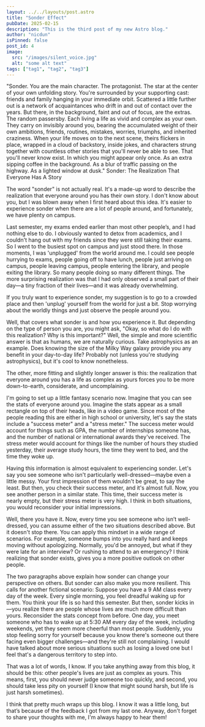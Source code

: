 ```yaml
---
layout: ../../layouts/post.astro
title: "Sonder Effect"
pubDate: 2025-02-15
description: "This is the third post of my new Astro blog."
author: "nicdun"
isPinned: false
post_id: 4
image:
  src: "/images/silent_voice.jpg"
  alt: "some alt text"
tags: ["tag1", "tag2", "tag3"]
---
```


"Sonder. You are the main character. The protagonist. The star at the center of your own unfolding story. You're surrounded by your supporting cast: friends and family hanging in your immediate orbit. Scattered a little further out is a network of acquaintances who drift in and out of contact over the years. But there, in the background, faint and out of focus, are the extras. The random passersby. Each living a life as vivid and complex as your own. They carry on invisibly around you, bearing the accumulated weight of their own ambitions, friends, routines, mistakes, worries, triumphs, and inherited craziness. When your life moves on to the next scene, theirs flickers in place, wrapped in a cloud of backstory, inside jokes, and characters strung together with countless other stories that you'll never be able to see. That you'll never know exist. In which you might appear only once. As an extra sipping coffee in the background. As a blur of traffic passing on the highway. As a lighted window at dusk." Sonder: The Realization That Everyone Has A Story

The word "sonder" is not actually real. It's a made-up word to describe the realization that everyone around you has their own story. I don't know about you, but I was blown away when I first heard about this idea. It's easier to experience sonder when there are a lot of people around, and fortunately, we have plenty on campus.

Last semester, my exams ended earlier than most other people’s, and I had nothing else to do. I obviously wanted to detox from academics, and I couldn't hang out with my friends since they were still taking their exams. So I went to the busiest spot on campus and just stood there. In those moments, I was 'unplugged' from the world around me. I could see people hurrying to exams, people going off to have lunch, people just arriving on campus, people leaving campus, people entering the library, and people exiting the library. So many people doing so many different things. The more surprising realization was that I had only observed a small part of their day—a tiny fraction of their lives—and it was already overwhelming.

If you truly want to experience sonder, my suggestion is to go to a crowded place and then 'unplug' yourself from the world for just a bit. Stop worrying about the worldly things and just observe the people around you.

Well, that covers what sonder is and how you experience it. But depending on the type of person you are, you might ask, "Okay, so what do I do with this realization? Why is this important?" Well, the simple and more scientific answer is that as humans, we are naturally curious. Take astrophysics as an example. Does knowing the size of the Milky Way galaxy provide you any benefit in your day-to-day life? Probably not (unless you're studying astrophysics), but it's cool to know nonetheless.

The other, more fitting and slightly longer answer is this: the realization that everyone around you has a life as complex as yours forces you to be more down-to-earth, considerate, and uncomplaining.

I'm going to set up a little fantasy scenario now. Imagine that you can see the stats of everyone around you. Imagine the stats appear as a small rectangle on top of their heads, like in a video game. Since most of the people reading this are either in high school or university, let's say the stats include a "success meter" and a "stress meter." The success meter would account for things such as GPA, the number of internships someone has, and the number of national or international awards they've received. The stress meter would account for things like the number of hours they studied yesterday, their average study hours, the time they went to bed, and the time they woke up.

Having this information is almost equivalent to experiencing sonder. Let's say you see someone who isn't particularly well-dressed—maybe even a little messy. Your first impression of them wouldn't be great, to say the least. But then, you check their success meter, and it's almost full. Now, you see another person in a similar state. This time, their success meter is nearly empty, but their stress meter is very high. I think in both situations, you would reconsider your initial impressions.

Well, there you have it. Now, every time you see someone who isn’t well-dressed, you can assume either of the two situations described above. But it doesn't stop there. You can apply this mindset in a wide range of scenarios. For example, someone bumps into you really hard and keeps moving without apologizing. Normally, you'd be annoyed, but what if they were late for an interview? Or rushing to attend to an emergency? I think realizing that sonder exists, gives you a more positive outlook on other people.

The two paragraphs above explain how sonder can change your perspective on others. But sonder can also make you more resilient. This calls for another fictional scenario: Suppose you have a 9 AM class every day of the week. Every single morning, you feel dreadful waking up for them. You think your life is so hard this semester. But then, sonder kicks in—you realize there are people whose lives are much more difficult than yours. Reconsider the stats concept from before. One day, you meet someone who has to wake up at 5:30 AM every day of the week, including weekends, yet they seem more cheerful than most people. Suddenly, you stop feeling sorry for yourself because you know there's someone out there facing even bigger challenges—and they're still not complaining. I would have talked about more serious situations such as losing a loved one but I feel that's a dangerous territory to step into.

That was a lot of words, I know. If you take anything away from this blog, it should be this: other people's lives are just as complex as yours. This means, first, you should never judge someone too quickly, and second, you should take less pity on yourself (I know that might sound harsh, but life is just harsh sometimes).

I think that pretty much wraps up this blog. I know it was a little long, but that’s because of the feedback I got from my last one. Anyway, don't forget to share your thoughts with me, I'm always happy to hear them!